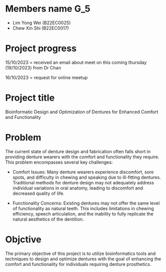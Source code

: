 # Members name G_5 

- Lim Yong Wei (B22EC0025)
- Chew Xin Shi (B22EC0017)

# Project progress
 15/10/2023 = received an email about meet on this coming thursday (19/10/2023) from Dr Chan

 
 16/10/2023 = request for online meetup 

 # Project title 
 
 
 Bioinformatic Design and Optimization of Dentures for Enhanced Comfort and Functionality

 # Problem 


 The current state of denture design and fabrication often falls short in providing denture wearers with the comfort and functionality they require. This problem encompasses several key challenges:
 -  Comfort Issues: Many denture wearers experience discomfort, sore spots, and difficulty in chewing and speaking due to ill-fitting dentures. Traditional methods for denture design may not adequately address individual variations in oral anatomy, leading to discomfort and decreased quality of life.

 -  Functionality Concerns: Existing dentures may not offer the same level of functionality as natural teeth. This includes limitations in chewing efficiency, speech articulation, and the inability to fully replicate the natural aesthetics of the dentition.


# Objctive 


The primary objective of this project is to utilize bioinformatics tools and techniques to design and optimize dentures with the goal of enhancing the comfort and functionality for individuals requiring denture prosthetics.
